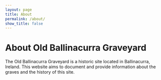 ```yaml
---
layout: page
title: About
permalink: /about/
show_title: false
---
```


# About Old Ballinacurra Graveyard

The Old Ballinacurra Graveyard is a historic site located in Ballinacurra, Ireland. This website aims to document and provide information about the graves and the history of this site.

<div id="map" class="map"></div>
